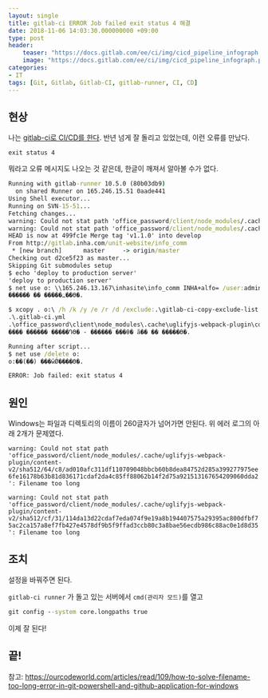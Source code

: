 ```yaml
---
layout: single
title: gitlab-ci ERROR Job failed exit status 4 해결
date: 2018-11-06 14:03:30.000000000 +09:00
type: post
header:
    teaser: "https://docs.gitlab.com/ee/ci/img/cicd_pipeline_infograph.png"
    image: "https://docs.gitlab.com/ee/ci/img/cicd_pipeline_infograph.png"
categories:
- IT
tags: [Git, Gitlab, Gitlab-CI, gitlab-runner, CI, CD]
---
```


## 현상

나는 [gitlab-ci로 CI/CD를 한다](https://lovemewithoutall.github.io/it/deploy-example-by-gitlab-ci/). 반년 넘게 잘 돌리고 있었는데, 이런 오류를 만났다.

`exit status 4`

뭐라고 오류 메시지도 나오는 것 같은데, 한글이 깨져서 알아볼 수가 없다.

```cmd
Running with gitlab-runner 10.5.0 (80b03db9)
  on shared Runner on 165.246.15.51 0aade441
Using Shell executor...
Running on SVN-15-51...
Fetching changes...
warning: Could not stat path 'office_password/client/node_modules/.cache/uglifyjs-webpack-plugin/content-v2/sha512/64/c8/ad010afc311df110709048bbcb60b8dea84752d285a399277975ee6fe16178b63b81d836171cdaf2da4c85ff88062b14f2d75a921513167654209060dda2': Filename too long
warning: Could not stat path 'office_password/client/node_modules/.cache/uglifyjs-webpack-plugin/content-v2/sha512/cf/31/114da13d22cdaf7eda074f9e19a8b194407575a29395ac800dfbf75ac2ca157a8ef7fb427e4578df9b5f9ffad3ccb80c3a8bae56ecdb986c88ac0e1d8d35': Filename too long
HEAD is now at 499fc1e Merge tag 'v1.1.0' into develop
From http://gitlab.inha.com/unit-website/info_comm
 * [new branch]      master     -> origin/master
Checking out d2ce5f23 as master...
Skipping Git submodules setup
$ echo 'deploy to production server'
'deploy to production server'
$ net use o: \\165.246.13.167\inhasite\info_comm INHA+alfo= /user:administrator
������ �� �����߽��ϴ�.

$ xcopy . o:\ /h /k /y /e /r /d /exclude:.\gitlab-ci-copy-exclude-list.txt
.\.gitlab-ci.yml
.\office_password\client\node_modules\.cache\uglifyjs-webpack-plugin\content-v2\sha512\64\c8\ad010afc311df110709048bbcb60b8dea84752d285a399277975ee6fe16178b63b81d836171cdaf2da4c85ff88062b14f2d75a921513167654209060dda2
���� ������ �����Դϴ� - ������ ���θ� ã�� �� �����ϴ�.

Running after script...
$ net use /delete o:
o:��(��) ���ŵǾ����ϴ�.

ERROR: Job failed: exit status 4
```

## 원인

Windows는 파일과 디렉토리의 이름이 260글자가 넘어가면 안된다. 위 에러 로그의 아래 2개가 문제였다.

`warning: Could not stat path 'office_password/client/node_modules/.cache/uglifyjs-webpack-plugin/content-v2/sha512/64/c8/ad010afc311df110709048bbcb60b8dea84752d285a399277975ee6fe16178b63b81d836171cdaf2da4c85ff88062b14f2d75a921513167654209060dda2': Filename too long`

`warning: Could not stat path 'office_password/client/node_modules/.cache/uglifyjs-webpack-plugin/content-v2/sha512/cf/31/114da13d22cdaf7eda074f9e19a8b194407575a29395ac800dfbf75ac2ca157a8ef7fb427e4578df9b5f9ffad3ccb80c3a8bae56ecdb986c88ac0e1d8d35': Filename too long`


## 조치

설정을 바꿔주면 된다.

`gitlab-ci runner` 가 돌고 있는 서버에서 `cmd(관리자 모드)`를 열고

```cmd
git config --system core.longpaths true
```

이제 잘 된다! 

## 끝!

참고: 
https://ourcodeworld.com/articles/read/109/how-to-solve-filename-too-long-error-in-git-powershell-and-github-application-for-windows
